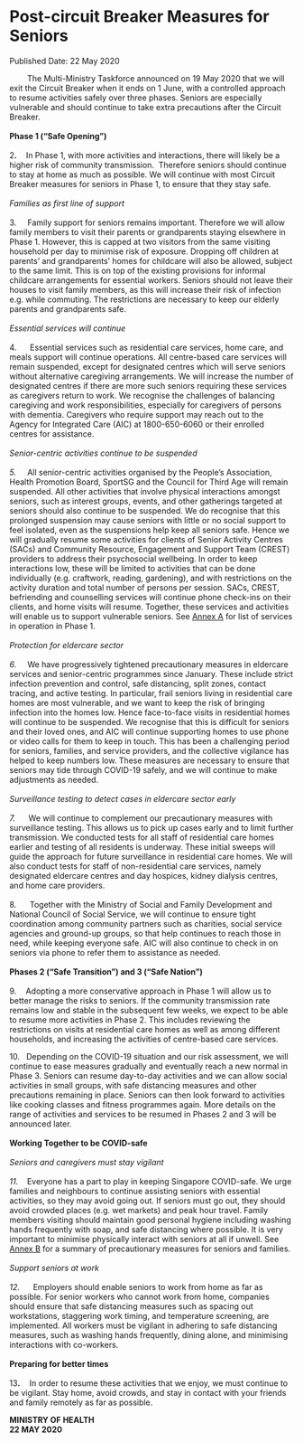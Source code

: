 <html>
    <meta http-equiv="Content-Type" content="text/html; charset=utf-8"/>
    <meta charset="utf-8"/>
    <title>Post-circuit Breaker Measures for Seniors </title>
    <body><h1>Post-circuit Breaker Measures for Seniors </h1>
    <p>Published Date: 22 May 2020</p> <p>&nbsp; &nbsp; &nbsp; &nbsp; The Multi-Ministry Taskforce announced on 19 May 2020 that we will exit the Circuit Breaker when it ends on 1 June, with a controlled approach to resume activities safely over three phases. Seniors are especially vulnerable and should continue to take extra precautions after the Circuit Breaker.&nbsp;<br><br><strong>Phase 1 (“Safe Opening”)&nbsp;<br><br></strong>2<b>. &nbsp;&nbsp;&nbsp;&nbsp;</b>In Phase 1, with more activities and interactions, there will likely be a higher risk of community transmission.&nbsp; Therefore seniors should continue to stay at home as much as possible. We will continue with most Circuit Breaker measures for seniors in Phase 1, to ensure that they stay safe. <br><br><em>Families as first line of support </em><br><br>3.&nbsp; &nbsp; &nbsp;Family support for seniors remains important. Therefore we will allow family members to visit their parents or grandparents staying elsewhere in Phase 1. However, this is capped at two visitors from the same visiting household per day to minimise risk of exposure. Dropping off children at parents’ and grandparents’ homes for childcare will also be allowed, subject to the same limit. This is on top of the existing provisions for informal childcare arrangements for essential workers. Seniors should not leave their houses to visit family members, as this will increase their risk of infection e.g. while commuting. The restrictions are necessary to keep our elderly parents and grandparents safe.&nbsp;&nbsp;<br><br><em>Essential services will continue&nbsp;&nbsp;<br><br></em>4.&nbsp; &nbsp; &nbsp; Essential services such as residential care services, home care, and meals support will continue operations. All centre-based care services will remain suspended, except for designated centres which will serve seniors without alternative caregiving arrangements. We will increase the number of designated centres if there are more such seniors requiring these services as caregivers return to work. We recognise the challenges of balancing caregiving and work responsibilities, especially for caregivers of persons with dementia. Caregivers who require support may reach out to the Agency for Integrated Care (AIC) at 1800-650-6060 or their enrolled centres for assistance.&nbsp;&nbsp;<br><br><em>Senior-centric activities continue to be suspended&nbsp; <br><br>5.&nbsp; &nbsp; &nbsp;</em>All senior-centric activities organised by the People’s Association, Health Promotion Board, SportSG and the Council for Third Age will remain suspended. All&nbsp;other activities that involve physical interactions amongst seniors, such as interest groups, events, and other gatherings targeted at seniors should also continue to be suspended. We do recognise that this prolonged suspension may cause seniors with little or no social support to feel isolated, even as the suspensions help keep all seniors safe. Hence we will gradually resume some activities for clients of Senior Activity Centres (SACs) and Community Resource, Engagement and Support Team (CREST) providers to address their psychosocial wellbeing. In order to keep interactions low, these will be limited to activities that can be done individually (e.g. craftwork, reading, gardening), and with restrictions on the activity duration and total number of persons per session. SACs, CREST, befriending and counselling services will continue phone check-ins on their clients, and home visits will resume. Together, these services and activities will enable us to support vulnerable seniors. See <span style="text-decoration: underline;"><a href="/docs/librariesprovider5/pressroom/press-releases/annex-a---service-in-operation-in-phase-1.pdf?sfvrsn=bcf0043d_0" title="Annex A">Annex A</a></span> for list of services in operation in Phase 1.&nbsp;&nbsp;<br><br><em>Protection for eldercare sector&nbsp;<br><br>6.&nbsp; &nbsp; &nbsp;</em>We have progressively tightened precautionary measures in eldercare services and senior-centric programmes since January. These include strict infection prevention and control, safe distancing, split zones, contact tracing, and active testing. In particular, frail seniors living in residential care homes are most vulnerable, and we want to keep the risk of bringing infection into the homes low. Hence face-to-face visits in residential homes will continue to be suspended. We recognise that this is difficult for seniors and their loved ones, and AIC will continue supporting homes to use phone or video calls for them to keep in touch. This has been a challenging period for seniors, families, and service providers, and the collective vigilance has helped to keep numbers low. These measures are necessary to ensure that seniors may tide through COVID-19 safely, and we will continue to make adjustments as needed.&nbsp;<br><br><em>Surveillance testing to detect cases in eldercare sector early&nbsp;<br><br>7.&nbsp; &nbsp; &nbsp;&nbsp;</em>We will continue to complement our precautionary measures with surveillance testing. This allows us to pick up cases early and to limit further transmission. We conducted tests for all staff of residential care homes earlier and testing of all residents is underway. These initial sweeps will guide the approach for future surveillance in residential care homes. We will also conduct tests for staff of non-residential care services, namely designated eldercare centres and day hospices, kidney dialysis centres, and home care providers. <br><br>8.&nbsp; &nbsp; &nbsp; Together with the Ministry of Social and Family Development and National Council of Social Service, we will continue to ensure tight coordination among community partners such as charities, social service agencies and ground-up groups, so that help continues to reach those in need, while keeping everyone safe. AIC will also continue to check in on seniors via phone to refer them to assistance as needed.&nbsp;<br><br><strong>Phases 2 (“Safe Transition”) and 3 (“Safe Nation”)&nbsp;<br><br></strong>9.<strong>&nbsp; &nbsp; &nbsp;</strong>Adopting a more conservative approach in Phase 1 will allow us to better manage the risks to seniors. If the community transmission rate remains low and stable in the subsequent few weeks, we expect to be able to resume more activities in Phase 2. This includes reviewing the restrictions on visits at residential care homes as well as among different households, and increasing the activities of centre-based care services.</p><p><p>10.&nbsp; &nbsp;Depending on the COVID-19 situation and our risk assessment, we will continue to ease measures gradually and eventually reach a new normal in Phase 3. Seniors can resume day-to-day activities and we can allow social activities in small groups, with safe distancing measures and other precautions remaining in place. Seniors can then look forward to activities like cooking classes and fitness programmes again. More details on the range of activities and services to be resumed in Phases 2 and 3 will be announced later.&nbsp;<br><br><strong>Working Together to be COVID-safe&nbsp;<br><br></strong><em>Seniors and caregivers must stay vigilant<br><br>11.&nbsp; &nbsp;&nbsp;</em>Everyone has a part to play in keeping Singapore COVID-safe. We urge families and neighbours to continue assisting seniors with essential activities, so they may avoid going out. If seniors must go out, they should avoid crowded places (e.g. wet markets) and peak hour travel. Family members visiting should maintain good personal hygiene including washing hands frequently with soap, and safe distancing where possible. It is very important to minimise physically interact with seniors at all if unwell. See <span style="text-decoration: underline;"><a href="/docs/librariesprovider5/pressroom/press-releases/annex-b---summary-of-precautionary-measures-for-seniors.pdf?sfvrsn=572be1a8_0" title="Annex B">Annex B</a></span> for a summary of precautionary measures for seniors and families.&nbsp;<br><br><em>Support seniors at work&nbsp;<br><br>12.&nbsp; &nbsp; &nbsp;&nbsp;</em>Employers should enable seniors to work from home as far as possible. For senior workers who cannot work from home, companies should ensure that safe distancing measures such as spacing out workstations, staggering work timing, and temperature screening, are implemented. All workers must be vigilant in adhering to safe distancing measures, such as washing hands frequently, dining alone, and minimising interactions with co-workers.&nbsp;<br><br><strong>Preparing for better times<br><br></strong>13<strong>.&nbsp; &nbsp; &nbsp;</strong>In order to resume these activities that we enjoy, we must continue to be vigilant. Stay home, avoid crowds, and stay in contact with your friends and family remotely as far as possible.<br></p></p><p><strong></strong><strong>MINISTRY OF HEALTH<br></strong><strong>22 </strong><strong>MAY 2020</strong></p><p>&nbsp;</p></body>
</html>